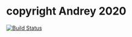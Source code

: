 # copyright Andrey 2020

[![Build Status](https://travis-ci.org/AndreyBMWX6/lab03.svg?branch=master)](https://travis-ci.org/AndreyBMWX6/lab03)
